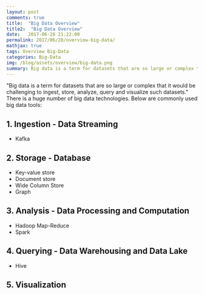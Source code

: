 ```yaml
---
layout: post
comments: true
title:  "Big Data Overview"
title2:  "Big Data Overview"
date:   2017-06-28 21:22:00
permalink: 2017/06/28/overview-big-data/
mathjax: true
tags: Overview Big-Data
categories: Big-Data
img: /blog/assets/overview/big-data.png
summary: Big data is a term for datasets that are so large or complex that it would be challenging to ingest, store, analyze, query and visualize such datasets...
---
```



"Big data is a term for datasets that are so large or complex that it would be challenging to ingest, store, analyze, query and visualize such datasets." There is a huge number of big data technologies. Below are commonly used big data tools:

## 1. Ingestion - Data Streaming
* Kafka

## 2. Storage - Database
* Key-value store
* Document store
* Wide Column Store
* Graph

## 3. Analysis - Data Processing and Computation
* Hadoop Map-Reduce
* Spark

## 4. Querying - Data Warehousing and Data Lake
* Hive

## 5. Visualization

